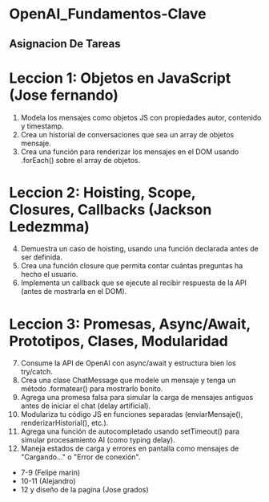 # OpenAI_Fundamentos-Clave

## Asignacion De Tareas

# Leccion 1: Objetos en JavaScript (Jose fernando)
1. Modela los mensajes como objetos JS con propiedades autor, contenido y timestamp.
2. Crea un historial de conversaciones que sea un array de objetos mensaje.
3. Crea una función para renderizar los mensajes en el DOM usando .forEach() sobre el array de objetos.
# Leccion 2: Hoisting, Scope, Closures, Callbacks (Jackson Ledezmma)
4. Demuestra un caso de hoisting, usando una función declarada antes de ser definida.
5. Crea una función closure que permita contar cuántas preguntas ha hecho el usuario.
6. Implementa un callback que se ejecute al recibir respuesta de la API (antes de mostrarla en el DOM).
# Leccion 3: Promesas, Async/Await, Prototipos, Clases, Modularidad 
7. Consume la API de OpenAI con async/await y estructura bien los try/catch.
8. Crea una clase ChatMessage que modele un mensaje y tenga un método .formatear() para mostrarlo bonito.
9. Agrega una promesa falsa para simular la carga de mensajes antiguos antes de iniciar el chat (delay artificial).
10. Modulariza tu código JS en funciones separadas (enviarMensaje(), renderizarHistorial(), etc.).
11. Agrega una función de autocompletado usando setTimeout() para simular procesamiento AI (como typing delay).
12. Maneja estados de carga y errores en pantalla como mensajes de "Cargando..." o "Error de conexión".
    
- 7-9 (Felipe marin)
- 10-11 (Alejandro)
- 12 y diseño de la pagina (Jose grados)

